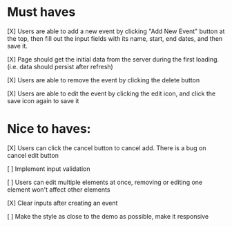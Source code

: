 # Must haves
[X] Users are able to add a new event by clicking "Add New Event" button at the top, then fill out the input fields with its name, start, end dates, and then save it.

[X] Page should get the initial data from the server during the first loading. (i.e. data should persist after refresh)

[X] Users are able to remove the event by clicking the delete button

[X] Users are able to edit the event by clicking the edit icon, and click the save icon again to save it


# Nice to haves:
[X] Users can click the cancel button to cancel add. 
There is a bug on cancel edit button

[ ] Implement input validation

[ ] Users can edit multiple elements at once, removing or editing one element won't affect other elements

[X] Clear inputs after creating an event

[ ] Make the style as close to the demo as possible, make it responsive



